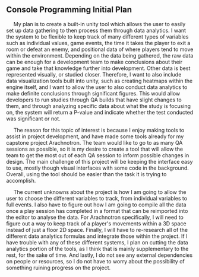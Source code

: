 Console Programming Initial Plan
------

&nbsp;&nbsp;&nbsp;&nbsp;&nbsp;My plan is to create a built-in unity tool which allows the user to easily set up data gathering to then process them through data analytics. I want the system to be flexible to keep track of many different types of variables such as individual values, game events, the time it takes the player to exit a room or defeat an enemy, and positional data of where players tend to move within the environment. Depending on the data being gathered, the raw data can be enough for a development team to make conclusions about their game and take that knowledge further into development. Other data is best represented visually, or studied closer. Therefore, I want to also include data visualization tools built into unity, such as creating heatmaps within the engine itself, and I want to allow the user to also conduct data analytics to make definite conclusions through significant figures. This would allow developers to run studies through QA builds that have slight changes to them, and through analyzing specific data about what the study is focusing on, the system will return a P-value and indicate whether the test conducted was significant or not.

&nbsp;&nbsp;&nbsp;&nbsp;&nbsp;The reason for this topic of interest is because I enjoy making tools to assist in project development, and have made some tools already for my capstone project Arachnotron. The team would like to go to as many QA sessions as possible, so it is my desire to create a tool that will allow the team to get the most out of each QA session to inform possible changes in design. The main challenge of this project will be keeping the interface easy to use, mostly though visual interfaces with some code in the background. Overall, using the tool should be easier than the task it is trying to accomplish. 

&nbsp;&nbsp;&nbsp;&nbsp;&nbsp;The current unknowns about the project is how I am going to allow the user to choose the different variables to track, from individual variables to full events. I also have to figure out how I am going to compile all the data once a play session has completed in a format that can be reimported into the editor to analyse the data. For Arachnotron specifically, I will need to figure out a way to keep track of a player's movements within a 3D space instead of just a floor 2D space. Finally, I will have to re-research all of the different data analytics formulas and integrate those within the project. If I have trouble with any of these different systems, I plan on cutting the data analytics portion of the tools, as I think that is mainly supplementary to the rest, for the sake of time. And lastly, I do not see any external dependencies on people or resources, so I do not have to worry about the possibility of something ruining progress on the project.
